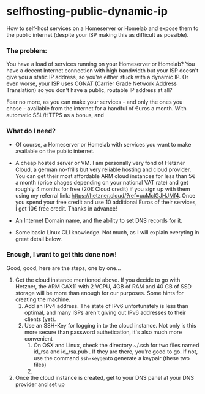 # selfhosting-public-dynamic-ip
How to self-host services on a Homeserver or Homelab and expose them to the public internet (despite your ISP making this as difficult as possible). 

### The problem: 

You have a load of services running on your Homeserver or Homelab? You have a decent Internet connection with high bandwidth but your ISP doesn't give you a static IP address, so you're either stuck with a dynamic IP. Or even worse, your ISP uses CGNAT (Carrier Grade Network Address Translation) so you don't have a public, routable IP address at all?  

Fear no more, as you can make your services - and only the ones you chose - available from the internet for a handful of €uros a month. With automatic SSL/HTTPS as a bonus, and 

### What do I need? 

- Of course, a Homeserver or Homelab with services you want to make available on the public internet.

- A cheap hosted server or VM. I am personally very fond of Hetzner Cloud, a german no-frills but very reliable hosting and cloud provider. You can get their most affordable ARM cloud instances for less than 5€ a month (price chages depending on your national VAT rate) and get roughly 4 months for free (20€ Cloud credit) if you sign up with them using my referral link: https://hetzner.cloud/?ref=uuMclGJHJMf4. Once you spend your free credit and use 10 additional Euros of their services, I get 10€ free credit. Thanks in advance!

- An Internet Domain name, and the ability to set DNS records for it. 

- Some basic Linux CLI knowledge. Not much, as I will explain everyting in great detail below.

### Enough, I want to get this done now! 

Good, good, here are the steps, one by one...

1. Get the cloud instance mentioned above. If you decide to go with Hetzner, the ARM CAX11 with 2 VCPU, 4GB of RAM and 40 GB of SSD storage will be more than enough for our purposes. Some hints for creating the machine. 
    1. Add an IPv4 address. The state of IPv6 unfortunately is less than optimal, and many ISPs aren't giving out IPv6 addresses to their clients (yet).
    2. Use an SSH-Key for logging in to the cloud instance. Not only is this more secure than password authetication, it's also much more convenient
        1. On OSX and Linux, check the directory  ~/.ssh for two files named id_rsa and id_rsa.pub . If they are there, you're good to go. If not, use the command ```ssh-keygen```to generate a keypair (these two files)
        2. 
3. Once the cloud instance is created, get to your DNS panel at your DNS provider and set up
